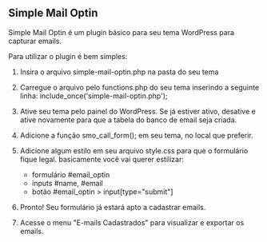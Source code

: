 Simple Mail Optin
-----------------

Simple Mail Optin é um plugin básico para seu tema WordPress para capturar emails.

Para utilizar o plugin é bem simples:

1. 	Insira o arquivo simple-mail-optin.php na pasta do seu tema

2. 	Carregue o arquivo pelo functions.php do seu tema inserindo a seguinte linha: include_once('simple-mail-optin.php');

3. 	Ative seu tema pelo painel do WordPress. Se já estiver ativo, desative e ative novamente para que a tabela do banco de email seja criada.

4. 	Adicione a função smo_call_form(); em seu tema, no local que preferir.

5. 	Adicione algum estilo em seu arquivo style.css para que o formulário 
	fique legal. basicamente você vai querer estilizar:
	* 	formulário #email_optin
	*	inputs	#name, #email
	*	botão #email_optin > input[type="submit"]
	
6.	Pronto! Seu formulário já estará apto a cadastrar emails.

7.	Acesse o menu "E-mails Cadastrados" para visualizar e exportar os emails.